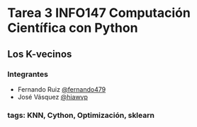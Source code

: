 # Tarea 3 INFO147 Computación Científica con Python
## Los K-vecinos

### Integrantes

- Fernando Ruiz [@fernando479](https://github.com/fernando479)
- José Vásquez [@hiawvp](https://github.com/hiawvp)


### tags: KNN, Cython, Optimización, sklearn
